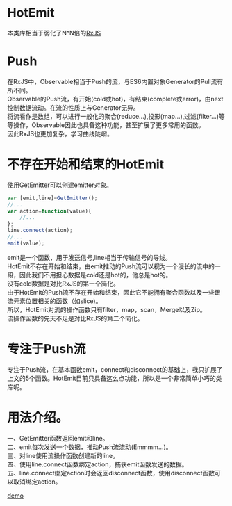 # HotEmit
本类库相当于弱化了N^N倍的[RxJS](https://github.com/Reactive-Extensions/RxJS) 
  
# Push

在RxJS中，Observable相当于Push的流，与ES6内置对象Generator的Pull流有所不同。   
Observable的Push流，有开始(cold或hot)，有结束(complete或error)，由next控制数据流动。在流的性质上与Generator无异。    
将流看作是数组，可以进行一般化的聚合(reduce...),投影(map...),过滤(filter...)等等操作，Observable因此也具备这种功能，甚至扩展了更多常用的函数。    
因此RxJS也更加复杂，学习曲线陡峭。    

# 不存在开始和结束的HotEmit
使用GetEmitter可以创建emitter对象。     
``` javascript
var [emit,line]=GetEmitter();
//...
var action=function(value){
    //...
};
line.connect(action);
//...
emit(value);
``` 
emit是一个函数，用于发送信号,line相当于传输信号的导线。     
HotEmit不存在开始和结束，由emit推动的Push流可以视为一个漫长的流中的一段，因此我们不用担心数据是cold还是hot的，他总是hot的。     
没有cold数据是对比RxJS的第一个简化。     
由于HotEmit的Push流不存在开始和结束，因此它不能拥有聚合函数以及一些跟流元素位置相关的函数（如slice)。     
所以，HotEmit对流的操作函数只有filter，map，scan，Merge以及Zip。     
流操作函数的先天不足是对比RxJS的第二个简化。    

# 专注于Push流
专注于Push流，在基本函数emit，connect和disconnect的基础上，我只扩展了上文的5个函数。HotEmit目前只具备这么点功能，所以是一个非常简单小巧的类库呢。

# 用法介绍。
一、GetEmitter函数返回emit和line。    
二、emit每次发送一个数据，推动Push流流动(Emmmm...)。    
三、对line使用流操作函数创建新的line。    
四、使用line.connect函数绑定action，捕获emit函数发送的数据。    
五、line.connect绑定action时会返回disconnect函数，使用disconnect函数可以取消绑定action。    

[demo](https://github.com/Iplaylf2/HotEmit/blob/master/demo.html)